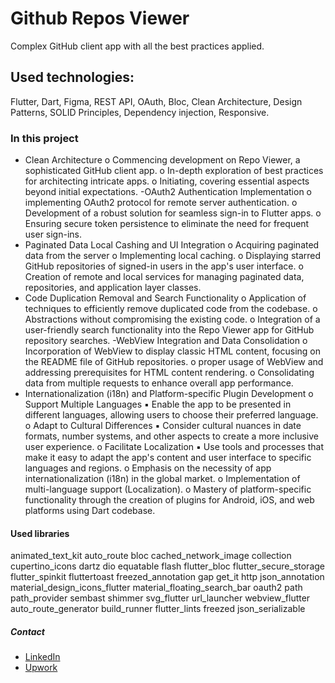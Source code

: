 # Github Repos Viewer

Complex GitHub client app with all the best practices applied.

## Used technologies:

Flutter, Dart, Figma, REST API, OAuth, Bloc, Clean Architecture,
Design Patterns, SOLID Principles, Dependency injection, Responsive.

### In this project

- Clean Architecture
    o Commencing development on Repo Viewer, a sophisticated GitHub client
      app.
    o In-depth exploration of best practices for architecting intricate apps.
    o Initiating, covering essential aspects beyond initial expectations.
-OAuth2 Authentication Implementation
    o implementing OAuth2 protocol for remote server authentication.
    o Development of a robust solution for seamless sign-in to Flutter apps.
    o Ensuring secure token persistence to eliminate the need for frequent user
      sign-ins.
- Paginated Data Local Cashing and UI Integration
    o Acquiring paginated data from the server
    o Implementing local caching.
    o Displaying starred GitHub repositories of signed-in users in the app's user
      interface.
    o Creation of remote and local services for managing paginated data,
      repositories, and application layer classes.
- Code Duplication Removal and Search Functionality
    o Application of techniques to efficiently remove duplicated code from the
      codebase.
    o Abstractions without compromising the existing code.
    o Integration of a user-friendly search functionality into the Repo Viewer app
      for GitHub repository searches.
-WebView Integration and Data Consolidation
    o Incorporation of WebView to display classic HTML content, focusing on the
      README file of GitHub repositories.
    o proper usage of WebView and addressing prerequisites for HTML content
      rendering.
    o Consolidating data from multiple requests to enhance overall app
      performance.
- Internationalization (i18n) and Platform-specific Plugin Development
      o Support Multiple Languages
        ▪ Enable the app to be presented in different languages, allowing users
          to choose their preferred language.
      o Adapt to Cultural Differences
        ▪ Consider cultural nuances in date formats, number systems, and
          other aspects to create a more inclusive user experience.
      o Facilitate Localization
        ▪ Use tools and processes that make it easy to adapt the app's content
          and user interface to specific languages and regions.
      o Emphasis on the necessity of app internationalization (i18n) in the global
        market.
      o Implementation of multi-language support (Localization).
      o Mastery of platform-specific functionality through the creation of plugins for
        Android, iOS, and web platforms using Dart codebase.

#### Used libraries

  animated_text_kit
  auto_route
  bloc
  cached_network_image
  collection
  cupertino_icons
  dartz
  dio
  equatable
  flash
  flutter_bloc
  flutter_secure_storage
  flutter_spinkit
  fluttertoast
  freezed_annotation
  gap
  get_it
  http
  json_annotation
  material_design_icons_flutter
  material_floating_search_bar
  oauth2
  path
  path_provider
  sembast
  shimmer
  svg_flutter
  url_launcher
  webview_flutter
  auto_route_generator
  build_runner
  flutter_lints
  freezed
  json_serializable

##### Contact
- [LinkedIn](https://www.linkedin.com/in/bilalelsayed97/)
- [Upwork](https://www.upwork.com/freelancers/~01029ea233c076dce6)
